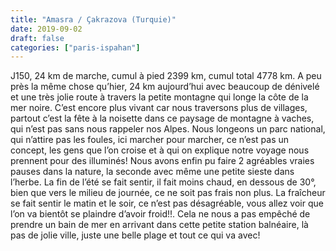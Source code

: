 ```yaml
---
title: "Amasra / Çakrazova (Turquie)"
date: 2019-09-02
draft: false
categories: ["paris-ispahan"]
---
```


J150, 24 km de marche, cumul à pied 2399 km, cumul total 4778 km.
A peu près la même chose qu’hier, 24 km aujourd’hui avec beaucoup de dénivelé et une très jolie route à travers la petite montagne qui longe la côte de la mer noire. C’est encore plus vivant car nous traversons plus de villages, partout c’est la fête à la noisette dans ce paysage de montagne à vaches, qui n’est pas sans nous rappeler nos Alpes. Nous longeons un parc national, qui n’attire pas les foules, ici marcher pour marcher, ce n’est pas un concept, les gens que l’on croise et à qui on explique notre voyage nous prennent pour des illuminés! Nous avons enfin pu faire 2 agréables vraies pauses dans la nature, la seconde avec même une petite sieste dans l’herbe.
La fin de l’été se fait sentir, il fait moins chaud, en dessous de 30°, bien que vers le milieu de journée, ce ne soit pas frais non plus. La fraîcheur se fait sentir le matin et le soir, ce n’est pas désagréable, vous allez voir que l’on va bientôt se plaindre d’avoir froid!!.
Cela ne nous a pas empêché de prendre un bain de mer en arrivant dans cette petite station balnéaire, là pas de jolie ville, juste une belle plage et tout ce qui va avec!
